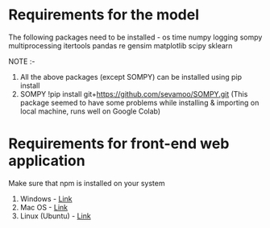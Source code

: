 # Requirements for the model
The following packages need to be installed -
os
time
numpy
logging
sompy
multiprocessing
itertools
pandas
re
gensim
matplotlib
scipy
sklearn

NOTE :-

1. All the above packages (except SOMPY) can be installed using pip install <package-name>
2. SOMPY
  !pip install git+https://github.com/sevamoo/SOMPY.git
  (This package seemed to have some problems while installing & importing on local machine, runs well on Google Colab)


# Requirements for front-end web application
Make sure that npm is installed on your system
1. Windows        - [Link](https://www.youtube.com/watch?v=__7eOCxJyow)
2. Mac OS         - [Link](https://www.youtube.com/watch?v=0i-gstqgjuE)
3. Linux (Ubuntu) - [Link](https://www.youtube.com/watch?v=P6rPI7x28nY)




